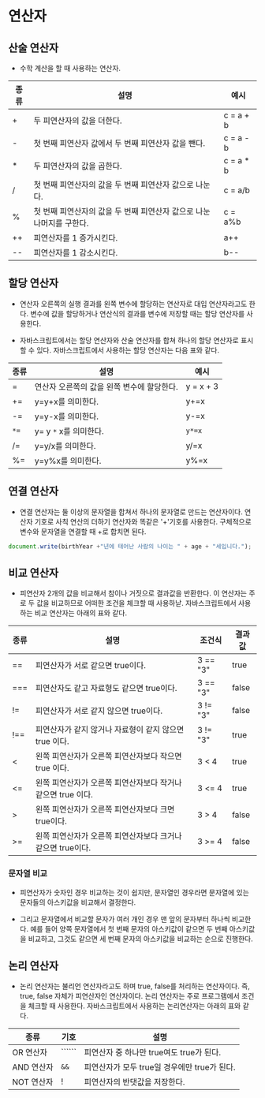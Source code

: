 # 연산자

## 산술 연산자

* 수학 계산을 할 때 사용하는 연산자.

| 종류 | 설명 | 예시 |
| ---- | ---- | ---- |
| + | 두 피연산자의 값을 더한다. | c = a + b |
| - | 첫 번째 피연산자 값에서 두 번째 피연산자 값을 뺀다. | c = a - b |
| * | 두 피연산자의 값을 곱한다.  | c = a * b |
| / | 첫 번째 피연산자의 값을 두 번째 피연산자 값으로 나눈다. | c = a/b | 
| % | 첫 번째 피연산자의 값을 두 번째 피연산자 값으로 나눈 나머지를 구한다. | c = a%b |
| ++ | 피연산자를 1 증가시킨다. | a++ | 
| -- | 피연산자를 1 감소시킨다. | b-- | 

## 할당 연산자

*  연산자 오른쪽의 실행 결과를 왼쪽 변수에 할당하는 연산자로 대입 연산자라고도 한다. 변수에 값을 할당하거나 연산식의 결과를 변수에 저장할 때는 할당 연산자를 사용한다.

* 자바스크립트에서는 할당 연산자와 산술 연산자를 합쳐 하나의 할당 연산자로 표시할 수 있다. 자바스크립트에서 사용하는 할당 연산자는 다음 표와 같다.

| 종류 | 설명 | 예시 |
| ---- | ---- | ---- |
| = | 연산자 오른쪽의 값을 왼쪽 변수에 할당한다. | y = x + 3 |
| += | y=y+x를 의미한다. | y+=x |
| -= | y=y-x를 의미한다. | y-=x | 
| ```*=``` | y= y ```*``` x를 의미한다. | ```y*=x``` |
| /= | y=y/x를 의미한다. | y/=x | 
| %= | y=y%x를 의미한다. | y%=x |

## 연결 연산자

* 연결 연산자는 둘 이상의 문자열을 합쳐서 하나의 문자열로 만드는 연산자이다. 연산자 기호로 사칙 연산의 더하기 연산자와 똑같은 '+'기호를 사용한다. 구체적으로 변수와 문자열을 연결할 때 +로 합치면 된다.

```javascript
document.write(birthYear +"년에 태어난 사람의 나이는 " + age + "세입니다.");
```

## 비교 연산자

* 피연산자 2개의 값을 비교해서 참이나 거짓으로 결과값을 반환한다. 이 연산자는 주로 두 값을 비교하므로 어떠한 조건을 체크할 때 사용하낟. 자바스크립트에서 사용하는 비교 연산자는 아래의 표와 같다.

| 종류 | 설명 | 조건식 | 결과값 | 
| ---- | ---- | ---- | ---- |
| == | 피연산자가 서로 같으면 true이다. | 3 == "3" | true | 
| === | 피연산자도 같고 자료형도 같으면 true이다. | 3 == "3" | false |
| != | 피연산자가 서로 같지 않으면 true이다. | 3 != "3" | false | 
| !== | 피연산자가 같지 않거나 자료형이 같지 않으면 true 이다. | 3 != "3" | true |
| < | 왼쪽 피연산자가 오른쪽 피연산자보다 작으면 true 이다. | 3 < 4 | true |
| <= | 왼쪽 피연산자가 오른쪽 피연산자보다 작거나 같으면 true 이다. | 3 <= 4 | true | 
| > | 왼쪽 피연산자가 오른쪽 피연산자보다 크면 true이다. | 3 > 4 | false | 
| >= | 왼쪽 피연산자가 오른쪽 피연산자보다 크거나 같으면 true이다. | 3 >= 4 | false |

### 문자열 비교

* 피연산자가 숫자인 경우 비교하는 것이 쉽지만, 문자열인 경우라면 문자열에 있는 문자들의 아스키값을 비교해서 결정한다.

* 그리고 문자열에서 비교할 문자가 여러 개인 경우 맨 앞의 문자부터 하나씩 비교한다. 예를 들어 양쪽 문자열에서 첫 번째 문자의 아스키값이 같으면 두 번째 아스키값을 비교하고, 그것도 같으면 세 번째 문자의 아스키값을 비교하는 순으로 진행한다.

## 논리 연산자

* 논리 연산자는 불리언 연산자라고도 하며 true, false를 처리하는 연산자이다. 즉, true, false 자체가 피연산자인 연산자이다. 논리 연산자는 주로 프로그램에서 조건을 체크할 때 사용한다. 자바스크립트에서 사용하는 논리연산자는 아래의 표와 같다.

| 종류 | 기호 | 설명 |
| ---- | ---- | ---- |
| OR 연산자 | `````` | 피연산자 중 하나만 true여도 true가 된다. |
| AND 연산자 | ```&&``` | 피연산자가 모두 true일 경우에만 true가 된다. |
| NOT 연산자 | ! | 피연산자의 반댓값을 저장한다. |
